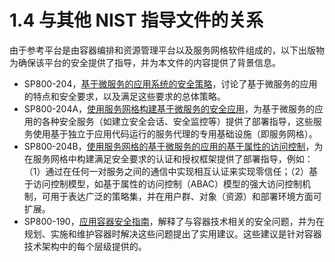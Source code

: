 # 1.4 与其他 NIST 指导文件的关系

由于参考平台是由容器编排和资源管理平台以及服务网格软件组成的，以下出版物为确保该平台的安全提供了指导，并为本文件的内容提供了背景信息。

- SP800-204，[基于微服务的应用系统的安全策略](https://doi.org/10.6028/NIST.SP.800-204)，讨论了基于微服务的应用的特点和安全要求，以及满足这些要求的总体策略。
- SP800-204A，[使用服务网格构建基于微服务的安全应用](https://doi.org/10.6028/NIST.SP.800-204A)，为基于微服务的应用的各种安全服务（如建立安全会话、安全监控等）提供了部署指导，这些服务使用基于独立于应用代码运行的服务代理的专用基础设施（即服务网格）。
- SP800-204B，[使用服务网格的基于微服务的应用的基于属性的访问控制](https://doi.org/10.6028/NIST.SP.800-204B)，为在服务网格中构建满足安全要求的认证和授权框架提供了部署指导，例如：（1）通过在任何一对服务之间的通信中实现相互认证来实现零信任；（2）基于访问控制模型，如基于属性的访问控制（ABAC）模型的强大访问控制机制，可用于表达广泛的策略集，并在用户群、对象（资源）和部署环境方面可扩展。
- SP800-190，[应用容器安全指南](https://doi.org/10.6028/NIST.SP.800-190)，解释了与容器技术相关的安全问题，并为在规划、实施和维护容器时解决这些问题提出了实用建议。这些建议是针对容器技术架构中的每个层级提供的。
